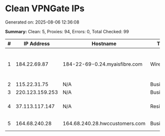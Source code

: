 # Clean VPNGate IPs
Generated on: 2025-08-06 12:36:08

**Summary:** Clean: 5, Proxies: 94, Errors: 0, Total Checked: 99

| # | IP Address | Hostname | Type | Country | Provider |
|---|------------|----------|------|---------|----------|
| 1 | 184.22.69.87 | 184-22-69-0.24.myaisfibre.com | Wireless | TH | ADVANCED WIRELESS NETWORK COMPANY LIMITED |
| 2 | 115.22.31.75 | N/A | Business | KR | Korea Telecom |
| 3 | 220.123.159.253 | N/A | Business | KR | Korea Telecom |
| 4 | 37.113.117.147 | N/A | Residential | RU | JSC "ER-Telecom Holding" |
| 5 | 164.68.240.28 | 164.68.240.28.hwccustomers.com | Business | US | Hotwire Communications |
